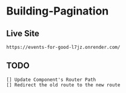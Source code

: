# Building-Pagination

## Live Site

```
https://events-for-good-l7jz.onrender.com/
```

## TODO

```
[] Update Component's Router Path
[] Redirect the old route to the new route
```
